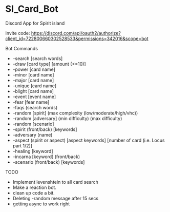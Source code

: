 # SI_Card_Bot
Discord App for Spirit island

Invite code: https://discord.com/api/oauth2/authorize?client_id=722800660302528533&permissions=342016&scope=bot


Bot Commands 
- -search [search words]
- -draw [card type] [amount (<=10)]
- -power [card name]
- -minor [card name]
- -major [card name]
- -unique [card name]
- -blight [card name]
- -event [event name]
- -fear [fear name]
- -faqs (search words)
- -random [spirit] (max complexity (low/moderate/high/vhc))
- -random [adversary] (min difficulty) (max difficulty)
- -random [scenario]
- -spirit (front/back) [keywords]
- -adversary (name)
- -aspect (spirit or aspect) [aspect keywords] [number of card (i.e. Locus part 1/2)]
- -healing [keyword]
- -incarna [keyword] (front/back)
- -scenario (front/back) [keywords]
 
 
 


TODO
- Implement levenshtein to all card search
- Make a reaction bot.
- clean up code a bit.
- Deleting -random message after 15 secs
- getting async to work right
